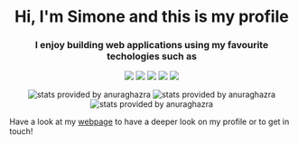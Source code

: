 <h1 align="center" >Hi, I'm Simone and this is my profile</h1>
<h3 align="center" >I enjoy building web applications using my favourite techologies such as </h3>

<p align="center" >
  <img src="https://img.shields.io/badge/Java-ED8B00?style=for-the-badge&logo=java&logoColor=white" />
  <img src="https://img.shields.io/badge/Spring-6DB33F?style=for-the-badge&logo=spring&logoColor=white" />
  <img src="https://img.shields.io/badge/MongoDB-4EA94B?style=for-the-badge&logo=mongodb&logoColor=white" />
  <img src="https://img.shields.io/badge/Docker-2CA5E0?style=for-the-badge&logo=docker&logoColor=white" />
  <img src="https://img.shields.io/badge/Visual_Studio_Code-0078D4?style=for-the-badge&logo=visual%20studio%20code&logoColor=white" />
</p>

<!-- <h3 align="center" >I also enjoy building videogames using </h3> -->

<!--<p align="center" >
<!--  <img src="https://img.shields.io/badge/-Unreal%20Engine-313131?style=for-the-badge&logo=unreal-engine&logoColor=white" /> -->
<!--  <img src="https://img.shields.io/badge/blender-%23F5792A.svg?style=for-the-badge&logo=blender&logoColor=white" /> -->
<!--  <img src="https://img.shields.io/badge/Adobe%20Illustrator-FF9A00?style=for-the-badge&logo=adobe%20illustrator&logoColor=white" /> -->
<!--  <img src="https://img.shields.io/badge/Adobe%20Photoshop-31A8FF?style=for-the-badge&logo=Adobe%20Photoshop&logoColor=black" /> -->
<!-- </p> -->

<p align="center" >
  <img src="https://github-readme-stats.vercel.app/api/top-langs/?username=simone-lungarella&layout=compact&theme=dark" title="stats provided by anuraghazra" />
  <img src="https://github-readme-streak-stats.herokuapp.com/?user=simone-lungarella&theme=dark" title="stats provided by anuraghazra" />
  <img src="https://github-readme-stats.vercel.app/api?username=simone-lungarella&theme=dark&count_private=true&show_icons=true" title="stats provided by anuraghazra" />
   
</p>

Have a look at my <a href="https://simone-lungarella.github.io/">webpage</a> to have a deeper look on my profile or to get in touch!
